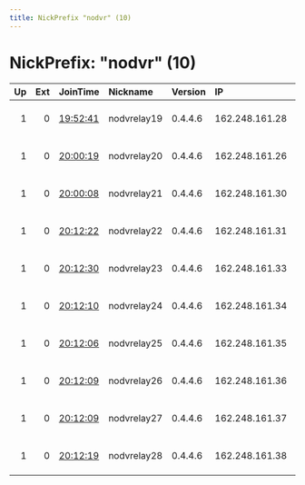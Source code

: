 ```yaml
---
title: NickPrefix "nodvr" (10)
---
```


# NickPrefix: "nodvr" (10)

|   Up |   Ext | JoinTime                                                                                            | Nickname    | Version   | IP             | AS       | CC   |   ORp |   Dirp | OS    | Contact                             |   eFamMembers |
|-----:|------:|:----------------------------------------------------------------------------------------------------|:------------|:----------|:---------------|:---------|:-----|------:|-------:|:------|:------------------------------------|--------------:|
|    1 |     0 | [19:52:41](https://metrics.torproject.org/rs.html#details/F93315D8D243ADB84921E9B26F01401A46A5D125) | nodvrelay19 | 0.4.4.6   | 162.248.161.28 | DataCity | ca   |  9001 |   9000 | Linux | emerson tor@nodevine.net bitcoin:12 |            19 |
|    1 |     0 | [20:00:19](https://metrics.torproject.org/rs.html#details/360ADF5ACF5FC0CA0A6E678FB407B0B468278139) | nodvrelay20 | 0.4.4.6   | 162.248.161.26 | DataCity | ca   |  9001 |   9000 | Linux | emerson tor@nodevine.net bitcoin:12 |            19 |
|    1 |     0 | [20:00:08](https://metrics.torproject.org/rs.html#details/6E3F0801362248754D71D5CD7BA44FE3575D3727) | nodvrelay21 | 0.4.4.6   | 162.248.161.30 | DataCity | ca   |  9001 |   9000 | Linux | emerson tor@nodevine.net bitcoin:12 |            19 |
|    1 |     0 | [20:12:22](https://metrics.torproject.org/rs.html#details/43BCE9E9AD4DC9829867D338B2DDA718A6163641) | nodvrelay22 | 0.4.4.6   | 162.248.161.31 | DataCity | ca   |  9001 |   9000 | Linux | emerson tor@nodevine.net bitcoin:12 |            19 |
|    1 |     0 | [20:12:30](https://metrics.torproject.org/rs.html#details/3E55CB49B14DC1E72793092D35A553047479043F) | nodvrelay23 | 0.4.4.6   | 162.248.161.33 | DataCity | ca   |  9001 |   9000 | Linux | emerson tor@nodevine.net bitcoin:12 |            19 |
|    1 |     0 | [20:12:10](https://metrics.torproject.org/rs.html#details/379FA5A55CDEA6A928B7024153C5D0515FB4DA97) | nodvrelay24 | 0.4.4.6   | 162.248.161.34 | DataCity | ca   |  9001 |   9000 | Linux | emerson tor@nodevine.net bitcoin:12 |            19 |
|    1 |     0 | [20:12:06](https://metrics.torproject.org/rs.html#details/AA29D7D425DB4B0E34CBDCDDCF44BD339DCBE9B2) | nodvrelay25 | 0.4.4.6   | 162.248.161.35 | DataCity | ca   |  9001 |   9000 | Linux | emerson tor@nodevine.net bitcoin:12 |            19 |
|    1 |     0 | [20:12:09](https://metrics.torproject.org/rs.html#details/4F521A8A6E72CB04F742860AF3A80EE8C2A7B366) | nodvrelay26 | 0.4.4.6   | 162.248.161.36 | DataCity | ca   |  9001 |   9000 | Linux | emerson tor@nodevine.net bitcoin:12 |            19 |
|    1 |     0 | [20:12:09](https://metrics.torproject.org/rs.html#details/527309C10E3E36632C1A4A250FB18C3364842182) | nodvrelay27 | 0.4.4.6   | 162.248.161.37 | DataCity | ca   |  9001 |   9000 | Linux | emerson tor@nodevine.net bitcoin:12 |            19 |
|    1 |     0 | [20:12:19](https://metrics.torproject.org/rs.html#details/5C92639BB15128E261C014FAF170C579CD30D91D) | nodvrelay28 | 0.4.4.6   | 162.248.161.38 | DataCity | ca   |  9001 |   9000 | Linux | emerson tor@nodevine.net bitcoin:12 |            19 |
